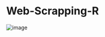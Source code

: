 # Web-Scrapping-R

![image](https://github.com/user-attachments/assets/c3724a6f-4191-408d-b969-37bda87bd940)

